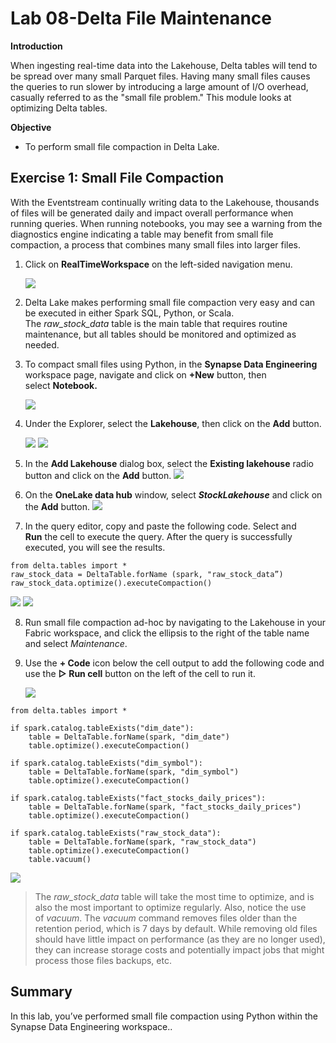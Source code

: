 # Lab 08-Delta File Maintenance

**Introduction**

When ingesting real-time data into the Lakehouse, Delta tables will tend
to be spread over many small Parquet files. Having many small files
causes the queries to run slower by introducing a large amount of I/O
overhead, casually referred to as the "small file problem." This module
looks at optimizing Delta tables.

**Objective**

- To perform small file compaction in Delta Lake.

## Exercise 1: Small File Compaction

With the Eventstream continually writing data to the Lakehouse,
thousands of files will be generated daily and impact overall
performance when running queries. When running notebooks, you may see a
warning from the diagnostics engine indicating a table may benefit from
small file compaction, a process that combines many small files into
larger files.

1.  Click on **RealTimeWorkspace** on the left-sided navigation menu.

      ![](./media/image1.png)

2.  Delta Lake makes performing small file compaction very easy and can
    be executed in either Spark SQL, Python, or Scala.
    The *raw_stock_data* table is the main table that requires routine
    maintenance, but all tables should be monitored and optimized as
    needed.

3.  To compact small files using Python, in the **Synapse Data
    Engineering** workspace page, navigate and click on **+New** button,
    then select **Notebook.**
    
      ![](./media/image2.png)

5.  Under the Explorer, select the **Lakehouse**, then click on the
    **Add** button.

      ![](./media/image3.png)
      ![](./media/image4.png)

6.  In the **Add Lakehouse** dialog box, select the **Existing
    lakehouse** radio button and click on the **Add** button.
      ![](./media/image5.png)

7.  On the **OneLake data hub** window, select ***StockLakehouse*** and
    click on the **Add** button.
      ![](./media/image6.png)

8.  In the query editor, copy and paste the following code. Select and
    **Run** the cell to execute the query. After the query is
    successfully executed, you will see the results.
```
from delta.tables import *
raw_stock_data = DeltaTable.forName (spark, "raw_stock_data”)
raw_stock_data.optimize().executeCompaction()
```
   ![](./media/image7.png)
   ![](./media/image8.png)

8.  Run small file compaction ad-hoc by navigating to the Lakehouse in
    your Fabric workspace, and click the ellipsis to the right of the
    table name and select *Maintenance*.

9.  Use the **+ Code** icon below the cell output to add the following
    code and use the **▷ Run cell** button on the left of the cell to
    run it.

      ![](./media/image9.png)
```    
from delta.tables import *

if spark.catalog.tableExists("dim_date"):
    table = DeltaTable.forName(spark, "dim_date")
    table.optimize().executeCompaction()

if spark.catalog.tableExists("dim_symbol"):
    table = DeltaTable.forName(spark, "dim_symbol")
    table.optimize().executeCompaction()

if spark.catalog.tableExists("fact_stocks_daily_prices"):
    table = DeltaTable.forName(spark, "fact_stocks_daily_prices")
    table.optimize().executeCompaction()

if spark.catalog.tableExists("raw_stock_data"):
    table = DeltaTable.forName(spark, "raw_stock_data")
    table.optimize().executeCompaction()
    table.vacuum()
```
![](./media/image10.png)
> The *raw_stock_data* table will take the most time to optimize, and is
> also the most important to optimize regularly. Also, notice the use
> of *vacuum*. The *vacuum* command removes files older than the
> retention period, which is 7 days by default. While removing old files
> should have little impact on performance (as they are no longer used),
> they can increase storage costs and potentially impact jobs that might
> process those files backups, etc.

## **Summary**

In this lab, you’ve performed small file compaction using Python within
the Synapse Data Engineering workspace..
